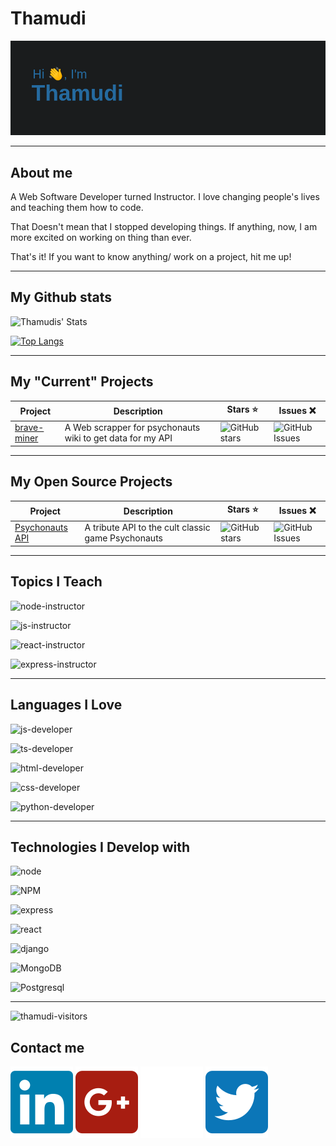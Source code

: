 # Thamudi

![header img here](./images/header.png)

___

## About me

A Web Software Developer turned Instructor. I love changing people's lives and teaching them how to code.

That Doesn't mean that I stopped developing things. If anything, now, I am more excited on working on thing than ever.

That's it! If you want to know anything/ work on a project, hit me up!

___

## My Github stats

![Thamudis' Stats](https://github-readme-stats.vercel.app/api?username=thamudi&show_icons=true&title_color=0b76b8&text_color=f5f5f5&bg_color=1a1c1d&icon_color=0b76b8&hide_border=true)

[![Top Langs](https://github-readme-stats.vercel.app/api/top-langs/?username=thamudi&layout=compact&title_color=0b76b8&text_color=f5f5f5&bg_color=1a1c1d&icon_color=0b76b8&hide_border=true)](https://github.com/anuraghazra/github-readme-stats)

___

## My "Current" Projects

| Project | Description | Stars :star: | Issues ❌ |
| ------- | ----------- | ------------ | --------- |
| [brave-miner](https://github.com/thamudi/brave-miner) | A Web scrapper for psychonauts wiki to get data for my API | ![GitHub stars](https://img.shields.io/github/stars/thamudi/brave-miner) | ![GitHub Issues](https://img.shields.io/github/issues/thamudi/brave-miner) |

___

## My Open Source Projects

| Project | Description | Stars :star: | Issues ❌ |
| ------- | ----------- | ------------ | --------- |
| [Psychonauts API](https://github.com/thamudi/psychonauts-api) | A tribute API to the cult classic game Psychonauts | ![GitHub stars](https://img.shields.io/github/stars/thamudi/psychonauts-api) | ![GitHub Issues](https://img.shields.io/github/issues/thamudi/psychonauts-api) |
___

## Topics I Teach

![node-instructor](https://img.shields.io/badge/Instructor-Node-informational?style=flat&logo=node.jslogoColor=white&color=025800)

![js-instructor](https://img.shields.io/badge/Instructor-JavaScript-informational?style=flat&logo=javascript&logoColor=white&color=f7df1c)

![react-instructor](https://img.shields.io/badge/Instructor-ReactJS-informational?style=flat&logo=react&logoColor=white&color=61dafb)

![express-instructor](https://img.shields.io/badge/Instructor-ExpressJS-informational?style=flat&logo=express&logoColor=white&color=white)

___

## Languages I Love

![js-developer](https://img.shields.io/badge/Developer-JavaScript-informational?style=flat&logo=javascript&logoColor=white&color=f7df1c)

![ts-developer](https://img.shields.io/badge/Developer-Typescript-informational?style=flat&logo=typescript&logoColor=white&color=2f74c0)

![html-developer](https://img.shields.io/badge/Developer-HTML-informational?style=flat&logo=html5&logoColor=white&color=dc4a27)

![css-developer](https://img.shields.io/badge/Developer-CSS-informational?style=flat&logo=css-wizardry&logoColor=white&color=264bdc)

![python-developer](https://img.shields.io/badge/Developer-Python-informational?style=flat&logo=python-wizardry&logoColor=white&color=004daa)

___

## Technologies I Develop with

![node](https://img.shields.io/badge/Developer-Node-informational?style=flat&logo=nodejs&logoColor=white&color=025800)

![NPM](https://img.shields.io/badge/Developer-npm-informational?style=flat&logo=npm&logoColor=white&color=d94343)

![express](https://img.shields.io/badge/Developer-ExpressJS-informational?style=flat&logo=express&logoColor=white&color=white)

![react](https://img.shields.io/badge/Developer-ReactJS-informational?style=flat&logo=react&logoColor=white&color=61dafb)

![django](https://img.shields.io/badge/Developer-Django-informational?style=flat&logo=django&logoColor=white&color=0c4b33)

![MongoDB](https://img.shields.io/badge/Developer-Mongo-informational?style=flat&logo=mongodb&logoColor=white&color=13aa52)

![Postgresql](https://img.shields.io/badge/Developer-postgres-informational?style=flat&logo=Postgresql&logoColor=white&color=2f6792)

___

![thamudi-visitors](https://visitor-badge.glitch.me/badge?flat=true&page_id=thamudi.thamudi)

## Contact me

[![thamudi-linked-in](./images/linkedin.svg)](https://www.linkedin.com/in/tamim-hamoudi)
[![thamudi-linked-in](./images/google-plus.svg)](https://tamim.hamoudi@gmail.com)
[![thamudi-linked-in](./images/dev.svg)](https://dev.to/thamudi)
[![thamudi-linked-in](./images/twitter.svg)](https://twitter.com/thamudi93)
